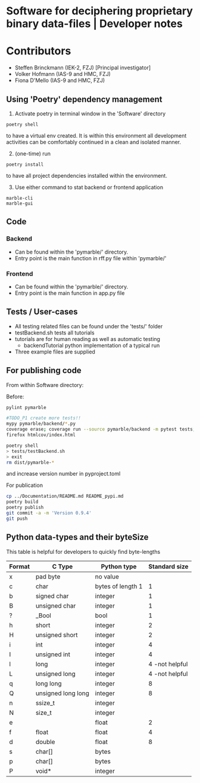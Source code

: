 # Software for deciphering proprietary binary data-files | Developer notes

# Contributors
- Steffen Brinckmann (IEK-2, FZJ) [Principal investigator]
- Volker Hofmann (IAS-9 and HMC, FZJ)
- Fiona D'Mello (IAS-9 and HMC, FZJ)

## Using 'Poetry' dependency management
1. Activate poetry in terminal window in the 'Software' directory
```
poetry shell
```
to have a virtual env created. It is within this environment all development activities can be comfortably continued in a clean and isolated manner.

2. (one-time) run
```
poetry install
```
to have all project dependencies installed within the environment.

3. Use either command to stat backend or frontend application
```
marble-cli
marble-gui
```
## Code
### Backend
- Can be found within the 'pymarble/' directory.
- Entry point is the main function in rff.py file within 'pymarble/'

### Frontend
- Can be found within the 'pymarble/' directory.
- Entry point is the main function in app.py file

## Tests / User-cases
- All testing related files can be found under the 'tests/' folder
- testBackend.sh tests all tutorials
- tutorials are for human reading as well as automatic testing
  - backendTutorial python implementation of a typical run
- Three example files are supplied

## For publishing code
From within Software directory:

Before:
``` bash
pylint pymarble

#TODO_P1 create more tests!!
mypy pymarble/backend/*.py
coverage erase; coverage run --source pymarble/backend -m pytest tests; coverage html
firefox htmlcov/index.html 

poetry shell
> tests/testBackend.sh
> exit
rm dist/pymarble-*
```
and increase version number in pyproject.toml

For publication
``` bash
cp ../Documentation/README.md README_pypi.md
poetry build
poetry publish
git commit -a -m 'Version 0.9.4'
git push
```



## Python data-types and their byteSize
This table is helpful for developers to quickly find byte-lengths

|Format|C Type             |Python type            |Standard size |
|------|-------------------|-----------------------|--------------|
|x     |pad byte           |no value               |              |
|c     |char               |bytes of length 1      |1             |
|b     |signed char        |integer                |1             |
|B     |unsigned char      |integer                |1             |
|?     |_Bool              |bool                   |1             |
|h     |short              |integer                |2             |
|H     |unsigned short     |integer                |2             |
|i     |int                |integer                |4             |
|I     |unsigned int       |integer                |4             |
|l     |long               |integer                |4 -not helpful|
|L     |unsigned long      |integer                |4 -not helpful|
|q     |long long          |integer                |8             |
|Q     |unsigned long long |integer                |8             |
|n     |ssize_t            |integer                |              |
|N     |size_t             |integer                |              |
|e     |                   |float                  |2             |
|f     |float              |float                  |4             |
|d     |double             |float                  |8             |
|s     |char[]             |bytes                  |              |
|p     |char[]             |bytes                  |              |
|P     |void*              |integer                |              |
